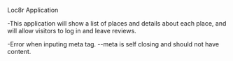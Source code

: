 Loc8r Application

-This application will show a list of places and details about each place, and will allow visitors to log in and leave reviews.

-Error when inputing meta tag.
--meta is self closing and should not have content.
